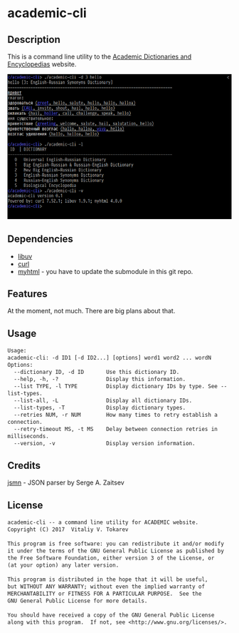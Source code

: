 # academic-cli


## Description

This is a command line utility to the [Academic Dictionaries and Encyclopedias][1]
website.

![Screenshot](/misc/screenshot.png)


## Dependencies

* [libuv][2]
* [curl][3]
* [myhtml][4] - you have to update the submodule in this git repo.


## Features

At the moment, not much. There are big plans about that.


## Usage

```
Usage:
academic-cli: -d ID1 [-d ID2...] [options] word1 word2 ... wordN
Options:
  --dictionary ID, -d ID       Use this dictionary ID.
  --help, -h, -?               Display this information.
  --list TYPE, -l TYPE         Display dictionary IDs by type. See --list-types.
  --list-all, -L               Display all dictionary IDs.
  --list-types, -T             Display dictionary types.
  --retries NUM, -r NUM        How many times to retry establish a connection.
  --retry-timeout MS, -t MS    Delay between connection retries in milliseconds.
  --version, -v                Display version information.
```


## Credits

[jsmn][5] - JSON parser by Serge A. Zaitsev


## License

    academic-cli -- a command line utility for ACADEMIC website.
    Copyright (C) 2017  Vitaliy V. Tokarev

    This program is free software: you can redistribute it and/or modify
    it under the terms of the GNU General Public License as published by
    the Free Software Foundation, either version 3 of the License, or
    (at your option) any later version.

    This program is distributed in the hope that it will be useful,
    but WITHOUT ANY WARRANTY; without even the implied warranty of
    MERCHANTABILITY or FITNESS FOR A PARTICULAR PURPOSE.  See the
    GNU General Public License for more details.

    You should have received a copy of the GNU General Public License
    along with this program.  If not, see <http://www.gnu.org/licenses/>.


[1]: http://www.enacademic.com/
[2]: http://libuv.org/
[3]: https://curl.haxx.se/
[4]: https://github.com/lexborisov/myhtml
[5]: https://github.com/zserge/jsmn
